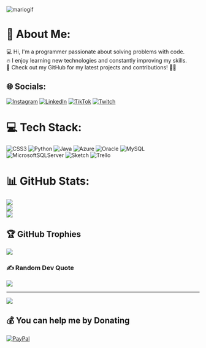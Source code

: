 ![mariogif](https://user-images.githubusercontent.com/106872157/215724440-9460fed9-ff26-4884-8491-f13c228d4cb2.gif)

# 💫 About Me:
💻 Hi, I'm a programmer passionate about solving problems with code. <br>🔥 I enjoy learning new technologies and constantly improving my skills. <br>🚀 Check out my GitHub for my latest projects and contributions! 👨‍💻


## 🌐 Socials:
[![Instagram](https://img.shields.io/badge/Instagram-%23E4405F.svg?logo=Instagram&logoColor=white)](https://instagram.com/martingrulyo) [![LinkedIn](https://img.shields.io/badge/LinkedIn-%230077B5.svg?logo=linkedin&logoColor=white)](https://linkedin.com/in/mrtngrulyo) [![TikTok](https://img.shields.io/badge/TikTok-%23000000.svg?logo=TikTok&logoColor=white)](https://tiktok.com/@mrtng202) [![Twitch](https://img.shields.io/badge/Twitch-%239146FF.svg?logo=Twitch&logoColor=white)](https://twitch.tv/Ldat1) 

# 💻 Tech Stack:
![CSS3](https://img.shields.io/badge/css3-%231572B6.svg?style=plastic&logo=css3&logoColor=white) ![Python](https://img.shields.io/badge/python-3670A0?style=plastic&logo=python&logoColor=ffdd54) ![Java](https://img.shields.io/badge/java-%23ED8B00.svg?style=plastic&logo=java&logoColor=white) ![Azure](https://img.shields.io/badge/azure-%230072C6.svg?style=plastic&logo=azure-devops&logoColor=white) ![Oracle](https://img.shields.io/badge/Oracle-F80000?style=plastic&logo=oracle&logoColor=white) ![MySQL](https://img.shields.io/badge/mysql-%2300f.svg?style=plastic&logo=mysql&logoColor=white) ![MicrosoftSQLServer](https://img.shields.io/badge/Microsoft%20SQL%20Sever-CC2927?style=plastic&logo=microsoft%20sql%20server&logoColor=white) ![Sketch](https://img.shields.io/badge/Sketch-FFB387?style=plastic&logo=sketch&logoColor=black) ![Trello](https://img.shields.io/badge/Trello-%23026AA7.svg?style=plastic&logo=Trello&logoColor=white)
# 📊 GitHub Stats:
![](https://github-readme-stats.vercel.app/api?username=mrtng1&theme=swift&hide_border=false&include_all_commits=true&count_private=true)<br/>
![](https://github-readme-streak-stats.herokuapp.com/?user=mrtng1&theme=swift&hide_border=false)<br/>
![](https://github-readme-stats.vercel.app/api/top-langs/?username=mrtng1&theme=swift&hide_border=false&include_all_commits=true&count_private=true&layout=compact)

## 🏆 GitHub Trophies
![](https://github-profile-trophy.vercel.app/?username=mrtng1&theme=oldie&no-frame=false&no-bg=false&margin-w=4)

### ✍️ Random Dev Quote
![](https://quotes-github-readme.vercel.app/api?type=vetical&theme=radical)

---
[![](https://visitcount.itsvg.in/api?id=mrtng1&icon=5&color=12)](https://visitcount.itsvg.in)

  ## 💰 You can help me by Donating
  [![PayPal](https://img.shields.io/badge/PayPal-00457C?style=for-the-badge&logo=paypal&logoColor=white)](https://paypal.me/mrtng1) 

  
<!-- Proudly created with GPRM ( https://gprm.itsvg.in ) -->
